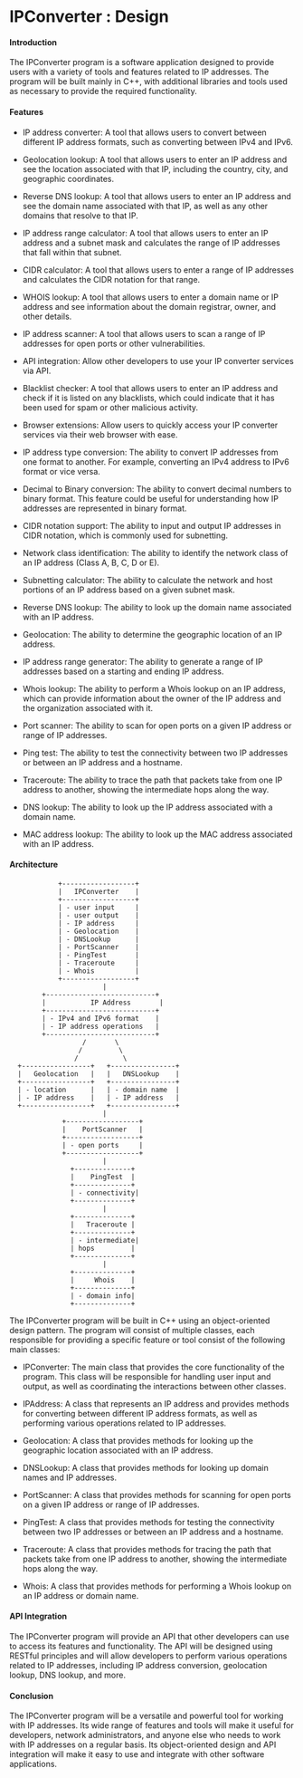 # IPConverter : Design 

#### Introduction

The IPConverter program is a software application designed to provide users with a variety of tools and features related to IP addresses. The program will be built mainly in C++, with additional libraries and tools used as necessary to provide the required functionality.

#### Features

* IP address converter: 
  A tool that allows users to convert between different IP address formats, such as converting between IPv4 and IPv6.

* Geolocation lookup: 
  A tool that allows users to enter an IP address and see the location associated with that IP, including the country, city, and geographic coordinates.

* Reverse DNS lookup: 
  A tool that allows users to enter an IP address and see the domain name associated with that IP, as well as any other domains that resolve to that IP.

* IP address range calculator: 
  A tool that allows users to enter an IP address and a subnet mask and calculates the range of IP addresses that fall within that subnet.

* CIDR calculator: 
  A tool that allows users to enter a range of IP addresses and calculates the CIDR notation for that range.

* WHOIS lookup:
   A tool that allows users to enter a domain name or IP address and see information about the domain registrar, owner, and other details.

* IP address scanner: 
  A tool that allows users to scan a range of IP addresses for open ports or other vulnerabilities.

* API integration: 
  Allow other developers to use your IP converter services via API.

* Blacklist checker: 
  A tool that allows users to enter an IP address and check if it is listed on any blacklists, which could indicate that it has been used for spam or other malicious activity.

* Browser extensions: 
  Allow users to quickly access your IP converter services via their web browser with ease.

* IP address type conversion: 
  The ability to convert IP addresses from one format to another. For example, converting an IPv4 address to IPv6 format or vice versa.

* Decimal to Binary conversion: 
  The ability to convert decimal numbers to binary format. This feature could be useful for understanding how IP addresses are represented in binary format.

* CIDR notation support: 
  The ability to input and output IP addresses in CIDR notation, which is commonly used for subnetting.

* Network class identification: 
  The ability to identify the network class of an IP address (Class A, B, C, D or E).

* Subnetting calculator: 
  The ability to calculate the network and host portions of an IP address based on a given subnet mask.

* Reverse DNS lookup: 
  The ability to look up the domain name associated with an IP address.

* Geolocation: 
  The ability to determine the geographic location of an IP address.

* IP address range generator: 
  The ability to generate a range of IP addresses based on a starting and ending IP address.

* Whois lookup: 
  The ability to perform a Whois lookup on an IP address, which can provide information about the owner of the IP address and the organization associated with it.

* Port scanner: 
  The ability to scan for open ports on a given IP address or range of IP addresses.

* Ping test: 
  The ability to test the connectivity between two IP addresses or between an IP address and a hostname.

* Traceroute: 
  The ability to trace the path that packets take from one IP address to another, showing the intermediate hops along the way.

* DNS lookup: 
  The ability to look up the IP address associated with a domain name.

* MAC address lookup: 
  The ability to look up the MAC address associated with an IP address.

#### Architecture

                +------------------+
                |   IPConverter    |
                +------------------+
                | - user input     |
                | - user output    |
                | - IP address     |
                | - Geolocation    |
                | - DNSLookup      |
                | - PortScanner    |
                | - PingTest       |
                | - Traceroute     |
                | - Whois          |
                +------------------+
                           |
            +---------------------------+
            |           IP Address       |
            +---------------------------+
            | - IPv4 and IPv6 format    |
            | - IP address operations   |
            +---------------------------+
                      /       \
                     /         \
                    /           \
      +-----------------+   +----------------+
      |   Geolocation   |   |   DNSLookup    |
      +-----------------+   +----------------+
      | - location      |   | - domain name  |
      | - IP address    |   | - IP address   |
      +-----------------+   +----------------+
                           |
                 +------------------+
                 |    PortScanner   |
                 +------------------+
                 | - open ports     |
                 +------------------+
                           |
                   +--------------+
                   |    PingTest  |
                   +--------------+
                   | - connectivity|
                   +--------------+
                           |
                   +--------------+
                   |   Traceroute |
                   +--------------+
                   | - intermediate|
                   | hops         |
                   +--------------+
                           |
                   +--------------+
                   |     Whois    |
                   +--------------+
                   | - domain info|
                   +--------------+

The IPConverter program will be built in C++ using an object-oriented design pattern. The program will consist of multiple classes, each responsible for providing a specific feature or tool consist of the following main classes:

* IPConverter: 
  The main class that provides the core functionality of the program. This class will be responsible for handling user input and output, as well as coordinating the interactions between other classes.

* IPAddress: 
  A class that represents an IP address and provides methods for converting between different IP address formats, as well as performing various operations related to IP addresses.

* Geolocation: 
  A class that provides methods for looking up the geographic location associated with an IP address.

* DNSLookup: 
  A class that provides methods for looking up domain names and IP addresses.

* PortScanner: 
  A class that provides methods for scanning for open ports on a given IP address or range of IP addresses.

* PingTest: 
  A class that provides methods for testing the connectivity between two IP addresses or between an IP address and a hostname.

* Traceroute: 
  A class that provides methods for tracing the path that packets take from one IP address to another, showing the intermediate hops along the way.

* Whois: 
  A class that provides methods for performing a Whois lookup on an IP address or domain name.

#### API Integration

The IPConverter program will provide an API that other developers can use to access its features and functionality. The API will be designed using RESTful principles and will allow developers to perform various operations related to IP addresses, including IP address conversion, geolocation lookup, DNS lookup, and more.

#### Conclusion

The IPConverter program will be a versatile and powerful tool for working with IP addresses. Its wide range of features and tools will make it useful for developers, network administrators, and anyone else who needs to work with IP addresses on a regular basis. Its object-oriented design and API integration will make it easy to use and integrate with other software applications.